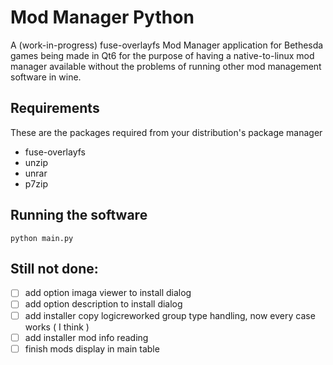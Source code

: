 # Mod Manager Python

A (work-in-progress) fuse-overlayfs Mod Manager application for Bethesda games being made in Qt6 for the purpose of having a native-to-linux mod manager available without the problems of running other mod management software in wine.

## Requirements

These are the packages required from your distribution's package manager

- fuse-overlayfs
- unzip
- unrar
- p7zip

## Running the software

```python main.py```

## Still not done:

- [ ] add option imaga viewer to install dialog
- [ ] add option description to install dialog
- [ ] add installer copy logicreworked group type handling, now every case works ( I think )
- [ ] add installer mod info reading
- [ ] finish mods display in main table
